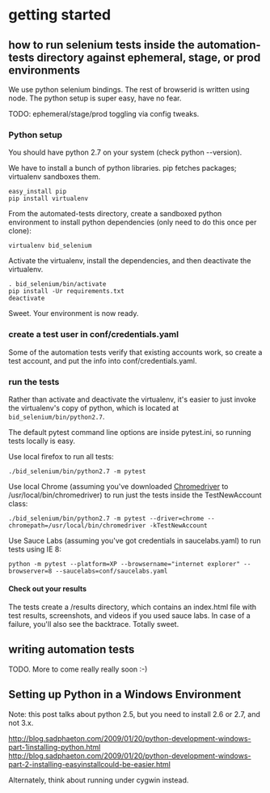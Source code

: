 getting started
===============

## how to run selenium tests inside the automation-tests directory against ephemeral, stage, or prod environments

We use python selenium bindings. The rest of browserid is written using node. The python setup is super easy, have no fear.

TODO: ephemeral/stage/prod toggling via config tweaks.

### Python setup

You should have python 2.7 on your system (check python --version).

We have to install a bunch of python libraries. pip fetches packages; virtualenv sandboxes them.

    easy_install pip
    pip install virtualenv

From the automated-tests directory, create a sandboxed python environment to install python dependencies (only need to do this once per clone):

    virtualenv bid_selenium 

Activate the virtualenv, install the dependencies, and then deactivate the virtualenv.

    . bid_selenium/bin/activate
    pip install -Ur requirements.txt
    deactivate

Sweet. Your environment is now ready.

### create a test user in conf/credentials.yaml

Some of the automation tests verify that existing accounts work, so create a test account, and put the info into conf/credentials.yaml.

### run the tests

Rather than activate and deactivate the virtualenv, it's easier to just invoke the virtualenv's copy of python, which is located at ```bid_selenium/bin/python2.7```.

The default pytest command line options are inside pytest.ini, so running tests locally is easy.

Use local firefox to run all tests:

    ./bid_selenium/bin/python2.7 -m pytest 

Use local Chrome (assuming you've downloaded [Chromedriver](http://code.google.com/p/selenium/wiki/ChromeDriver) to /usr/local/bin/chromedriver) to run just the tests inside the TestNewAccount class:

    ./bid_selenium/bin/python2.7 -m pytest --driver=chrome --chromepath=/usr/local/bin/chromedriver -kTestNewAccount

Use Sauce Labs (assuming you've got credentials in saucelabs.yaml) to run tests using IE 8:

    python -m pytest --platform=XP --browsername="internet explorer" --browserver=8 --saucelabs=conf/saucelabs.yaml

#### Check out your results
    
The tests create a /results directory, which contains an index.html file with test results, screenshots, and videos if you used sauce labs. In case of a failure, you'll also see the backtrace. Totally sweet.

## writing automation tests

TODO. More to come really really soon :-)

## Setting up Python in a Windows Environment

Note: this post talks about python 2.5, but you need to install 2.6 or 2.7, and not 3.x.

http://blog.sadphaeton.com/2009/01/20/python-development-windows-part-1installing-python.html
http://blog.sadphaeton.com/2009/01/20/python-development-windows-part-2-installing-easyinstallcould-be-easier.html

Alternately, think about running under cygwin instead.

